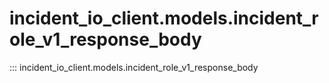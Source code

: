 # incident_io_client.models.incident_role_v1_response_body

::: incident_io_client.models.incident_role_v1_response_body
